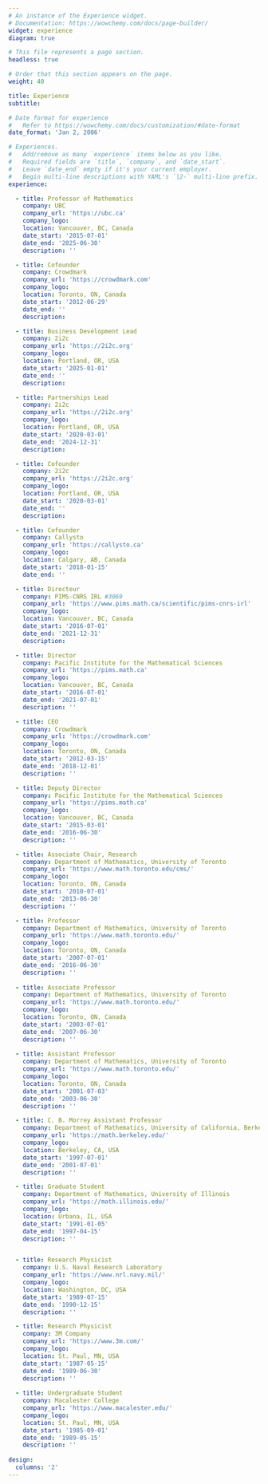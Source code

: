 ```yaml
---
# An instance of the Experience widget.
# Documentation: https://wowchemy.com/docs/page-builder/
widget: experience
diagram: true

# This file represents a page section.
headless: true

# Order that this section appears on the page.
weight: 40

title: Experience
subtitle:

# Date format for experience
#   Refer to https://wowchemy.com/docs/customization/#date-format
date_format: 'Jan 2, 2006'

# Experiences.
#   Add/remove as many `experience` items below as you like.
#   Required fields are `title`, `company`, and `date_start`.
#   Leave `date_end` empty if it's your current employer.
#   Begin multi-line descriptions with YAML's `|2-` multi-line prefix.
experience:

  - title: Professor of Mathematics
    company: UBC
    company_url: 'https://ubc.ca'
    company_logo:
    location: Vancouver, BC, Canada
    date_start: '2015-07-01'
    date_end: '2025-06-30'
    description: ''

  - title: Cofounder
    company: Crowdmark
    company_url: 'https://crowdmark.com'
    company_logo: 
    location: Toronto, ON, Canada
    date_start: '2012-06-29'
    date_end: ''
    description:

  - title: Business Development Lead
    company: 2i2c
    company_url: 'https://2i2c.org'
    company_logo:
    location: Portland, OR, USA
    date_start: '2025-01-01'
    date_end: ''
    description:

  - title: Partnerships Lead
    company: 2i2c
    company_url: 'https://2i2c.org'
    company_logo:
    location: Portland, OR, USA
    date_start: '2020-03-01'
    date_end: '2024-12-31'
    description:

  - title: Cofounder
    company: 2i2c
    company_url: 'https://2i2c.org'
    company_logo:
    location: Portland, OR, USA
    date_start: '2020-03-01'
    date_end: ''
    description:

  - title: Cofounder
    company: Callysto
    company_url: 'https://callysto.ca'
    company_logo:
    location: Calgary, AB, Canada
    date_start: '2018-01-15'
    date_end: ''

  - title: Directeur
    company: PIMS-CNRS IRL #3069
    company_url: 'https://www.pims.math.ca/scientific/pims-cnrs-irl'
    company_logo:
    location: Vancouver, BC, Canada
    date_start: '2016-07-01'
    date_end: '2021-12-31'
    description:

  - title: Director
    company: Pacific Institute for the Mathematical Sciences
    company_url: 'https://pims.math.ca'
    company_logo: 
    location: Vancouver, BC, Canada
    date_start: '2016-07-01'
    date_end: '2021-07-01'
    description: ''

  - title: CEO
    company: Crowdmark
    company_url: 'https://crowdmark.com'
    company_logo: 
    location: Toronto, ON, Canada
    date_start: '2012-03-15'
    date_end: '2018-12-01'
    description: '' 

  - title: Deputy Director
    company: Pacific Institute for the Mathematical Sciences
    company_url: 'https://pims.math.ca'
    company_logo: 
    location: Vancouver, BC, Canada
    date_start: '2015-03-01'
    date_end: '2016-06-30'
    description: ''

  - title: Associate Chair, Research
    company: Department of Mathematics, University of Toronto
    company_url: 'https://www.math.toronto.edu/cms/'
    company_logo:
    location: Toronto, ON, Canada
    date_start: '2010-07-01'
    date_end: '2013-06-30'
    description: ''

  - title: Professor 
    company: Department of Mathematics, University of Toronto
    company_url: 'https://www.math.toronto.edu/'
    company_logo:
    location: Toronto, ON, Canada
    date_start: '2007-07-01'
    date_end: '2016-06-30'
    description: ''
  
  - title: Associate Professor 
    company: Department of Mathematics, University of Toronto
    company_url: 'https://www.math.toronto.edu/'
    company_logo:
    location: Toronto, ON, Canada
    date_start: '2003-07-01'
    date_end: '2007-06-30'
    description: ''
  
  - title: Assistant Professor 
    company: Department of Mathematics, University of Toronto
    company_url: 'https://www.math.toronto.edu/'
    company_logo:
    location: Toronto, ON, Canada
    date_start: '2001-07-03'
    date_end: '2003-06-30'
    description: ''

  - title: C. B. Morrey Assistant Professor 
    company: Department of Mathematics, University of California, Berkeley
    company_url: 'https://math.berkeley.edu/'
    company_logo:
    location: Berkeley, CA, USA
    date_start: '1997-07-01'
    date_end: '2001-07-01'
    description: ''

  - title: Graduate Student 
    company: Department of Mathematics, University of Illinois 
    company_url: 'https://math.illinois.edu/'
    company_logo:
    location: Urbana, IL, USA
    date_start: '1991-01-05'
    date_end: '1997-04-15'
    description: ''


  - title: Research Physicist 
    company: U.S. Naval Research Laboratory 
    company_url: 'https://www.nrl.navy.mil/'
    company_logo:
    location: Washington, DC, USA
    date_start: '1989-07-15' 
    date_end: '1990-12-15'
    description: ''

  - title: Research Physicist 
    company: 3M Company 
    company_url: 'https://www.3m.com/'
    company_logo:
    location: St. Paul, MN, USA
    date_start: '1987-05-15'
    date_end: '1989-06-30'
    description: ''
    
  - title: Undergraduate Student 
    company: Macalester College
    company_url: 'https://www.macalester.edu/'
    company_logo:
    location: St. Paul, MN, USA
    date_start: '1985-09-01'
    date_end: '1989-05-15'
    description: ''
    
design:
  columns: '2'
---
```


